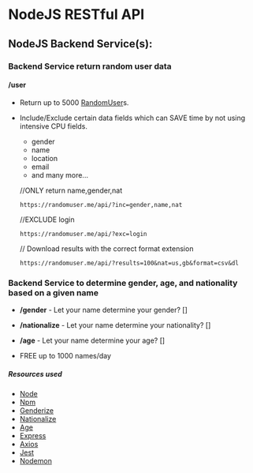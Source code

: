# NodeJS RESTful API

## NodeJS Backend Service(s):

### Backend Service return random user data

#### **/user**

-   Return up to 5000 [RandomUser](https://randomuser.me/api/)s.
-   Include/Exclude certain data fields which can SAVE time by not using intensive CPU fields.

    -   gender
    -   name
    -   location
    -   email
    -   and many more...

    //ONLY return name,gender,nat

    `https://randomuser.me/api/?inc=gender,name,nat`

    //EXCLUDE login

    `https://randomuser.me/api/?exc=login`

    // Download results with the correct format extension

    `https://randomuser.me/api/?results=100&nat=us,gb&format=csv&dl`

### Backend Service to determine gender, age, and nationality based on a given name

-   **/gender** - Let your name determine your gender? []
-   **/nationalize** - Let your name determine your nationality? []
-   **/age** - Let your name determine your age? []

-   FREE up to 1000 names/day

##### Resources used

-   [Node](https://nodejs.org/en/)
-   [Npm](https://www.npmjs.com)
-   [Genderize](https://genderize.io)
-   [Nationalize](https://nationalize.io)
-   [Age](https://agify.io)
-   [Express](https://expressjs.com)
-   [Axios](https://axios-http.com)
-   [Jest](https://jestjs.io)
-   [Nodemon](https://www.npmjs.com/package/nodemon)
